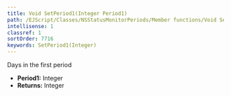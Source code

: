 ```yaml
---
title: Void SetPeriod1(Integer Period1)
path: /EJScript/Classes/NSStatusMonitorPeriods/Member functions/Void SetPeriod1(Integer p_0)
intellisense: 1
classref: 1
sortOrder: 7716
keywords: SetPeriod1(Integer)
---
```



Days in the first period



* **Period1:** Integer
* **Returns:** Integer


